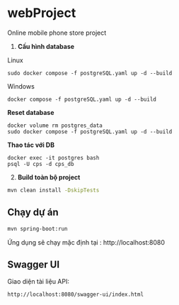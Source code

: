 # webProject
Online mobile phone store project

1. **Cấu hình database**

Linux
```
sudo docker compose -f postgreSQL.yaml up -d --build
```
Windows

```
docker compose -f postgreSQL.yaml up -d --build
```
**Reset database**
```
docker volume rm postgres_data
sudo docker compose -f postgreSQL.yaml up -d --build
```
**Thao tác với DB**
```
docker exec -it postgres bash
psql -U cps -d cps_db
```

2. **Build toàn bộ project**



```bash
mvn clean install -DskipTests
```

## Chạy dự án

```bash
mvn spring-boot:run
```

Ứng dụng sẽ chạy mặc định tại : http://localhost:8080

## Swagger UI

Giao diện tài liệu API:

```
http://localhost:8080/swagger-ui/index.html
```